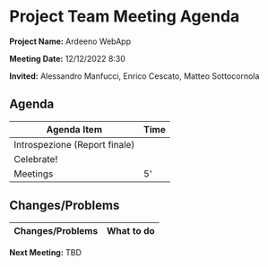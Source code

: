 # Project Team Meeting Agenda

**Project Name:** Ardeeno WebApp

**Meeting Date:** 12/12/2022 8:30

**Invited:** Alessandro Manfucci, Enrico Cescato, Matteo Sottocornola

## Agenda

|**Agenda Item**|**Time**|
|---|---|
|Introspezione (Report finale)||
|Celebrate!||
|Meetings|5'|

## Changes/Problems

|**Changes/Problems**|**What to do**|
|---|---|

**Next Meeting:** TBD